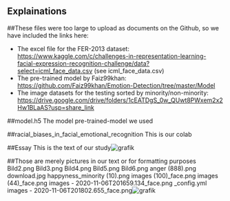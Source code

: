 ## Explainations

##These files were too large to upload as documents on the Github, so we have included the links here:
- The excel file for the FER-2013 dataset: https://www.kaggle.com/c/challenges-in-representation-learning-facial-expression-recognition-challenge/data?select=icml_face_data.csv (see icml_face_data.csv)
- The pre-trained model by Faiz99khan: https://github.com/Faiz99khan/Emotion-Detection/tree/master/Model
- The image datasets for the testing sorted by minority/non-minority: https://drive.google.com/drive/folders/1cEATDgS_0w_QUwt8PWxem2x2Hw1BLaAS?usp=share_link

##model.h5
The model pre-trained-model we used

##racial_biases_in_facial_emotional_recognition
This is our colab

##Essay
This is the text of our study![grafik](https://user-images.githubusercontent.com/119698574/205370917-516aa51d-1fa2-4f1b-a2af-076cc1589a2a.png)

##Those are merely pictures in our text or for formatting purposes
Bild2.png
Bild3.png
Bild4.png
Bild5.png
Bild6.png
anger (888).png
download.jpg
happyness_minority (10).png
images (100)_face.png
images (44)_face.png
images - 2020-11-06T201659.134_face.png
_config.yml
images - 2020-11-06T201802.655_face.png![grafik](https://user-images.githubusercontent.com/119698574/205371294-dac1f157-f108-4bc2-8311-1c17c5413207.png)
